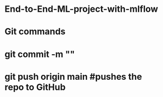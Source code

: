 # End-to-End-ML-project-with-mlflow

# Git commands
# git commit -m "<text>"
# git push origin main #pushes the repo to GitHub